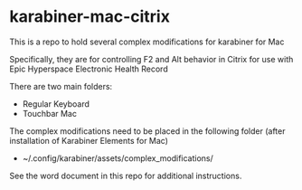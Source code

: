 # karabiner-mac-citrix


This is a repo to hold several complex modifications for karabiner for Mac

Specifically, they are for controlling F2 and Alt behavior in Citrix for use with Epic Hyperspace Electronic Health Record


There are two main folders:
- Regular Keyboard
- Touchbar Mac


The complex modifications need to be placed in the following folder (after installation of Karabiner Elements for Mac)
- ~/.config/karabiner/assets/complex_modifications/


See the word document in this repo for additional instructions.

